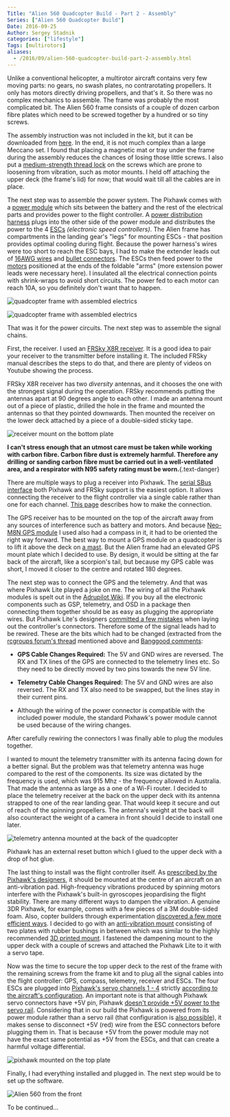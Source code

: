 ```yaml
---
Title: "Alien 560 Quadcopter Build - Part 2 - Assembly"
Series: ["Alien 560 Quadcopter Build"]
Date: 2016-09-25
Author: Sergey Stadnik
categories: ["lifestyle"]
Tags: [multirotors]
aliases:
  - /2016/09/alien-560-quadcopter-build-part-2-assembly.html
---
```


Unlike a conventional helicopter, a multirotor aircraft contains very few moving parts: no gears, no swash plates, no contrarotating propellers. It only has motors directly driving propellers, and that's it. So there was no complex mechanics to assemble. The frame was probably the most complicated bit. The Alien 560 frame consists of a couple of dozen carbon fibre plates which need to be screwed together by a hundred or so tiny screws.
<!-- more -->
The assembly instruction was not included in the kit, but it can be downloaded from [here](http://www.hobbyking.com/hobbyking/store/uploads/646621344X318849X41.pdf). In the end, it is not much complex than a large Meccano set. I found that placing a magnetic mat or tray under the frame during the assembly reduces the chances of losing those little screws. I also put a [medium-strength thread lock](http://www.loctiteproducts.com/p/t_lkr_blue/overview/Loctite-Threadlocker-Blue-242.htm) on the screws which are prone to loosening from vibration, such as motor mounts. I held off attaching the upper deck (the frame's lid) for now; that would wait till all the cables are in place.

The next step was to assemble the power system. The Pixhawk comes with a [power module](http://ardupilot.org/copter/docs/common-3dr-power-module.html) which sits between the battery and the rest of the electrical parts and provides power to the flight controller. A [power distribution harness](http://www.hobbyking.com/hobbyking/store/__67928__Multistar_XT60_to_4_x_3_5mm_with_JST_Plug_Quadcopter_Distribution_Harness.html) plugs into the other side of the power module and distributes the power to the 4 [ESCs](http://www.hobbyking.com/hobbyking/store/uh_viewItem.asp?idProduct=49812) *(electronic speed controllers)*. The Alien frame has compartments in the landing gear's "legs" for mounting ESCs - that position provides optimal cooling during flight. Because the power harness's wires were too short to reach the ESC bays, I had to make the extender leads out of [16AWG wires](http://www.hobbyking.com/hobbyking/store/__78197__Turnigy_High_Quality_16AWG_Silicone_Wire_1m_Red_.html) and [bullet connectors](http://www.hobbyking.com/hobbyking/store/__68__PolyMax_3_5mm_Gold_Connectors_10_PAIRS_20PC_.html). The ESCs then feed power to the [motors](http://www.hobbyking.com/hobbyking/store/__38455__Turnigy_Multistar_4220_880Kv_16Pole_Multi_Rotor_Outrunner.html) positioned at the ends of the foldable "arms" (more extension power leads were necessary here). I insulated all the electrical connection points with shrink-wraps to avoid short circuits. The power fed to each motor can reach 10A, so you definitely don't want that to happen.

![quadcopter frame with assembled electrics](/images/alien_560_1.jpg)

![quadcopter frame with assembled electrics](/images/alien_560_2.jpg)

That was it for the power circuits. The next step was to assemble the signal chains.

First, the receiver. I used an [FRSky X8R receiver](http://www.hobbyking.com/hobbyking/store/__41609__FrSky_XJT_2_4Ghz_Combo_Pack_for_JR_w_Telemetry_Module_X8R_8_16Ch_S_BUS_ACCST_Telemetry_Receiver.html). It is a good idea to pair your receiver to the transmitter before installing it. The included FRSky manual describes the steps to do that, and there are plenty of videos on Youtube showing the process.

FRSky X8R receiver has two *diversity* antennas, and it chooses the one with the strongest signal during the operation. FRSky recommends putting the antennas apart at 90 degrees angle to each other. I made an antenna mount out of a piece of plastic, drilled the hole in the frame and mounted the antennas so that they pointed downwards. Then mounted the receiver on the lower deck attached by a piece of a double-sided sticky tape.

![receiver mount on the bottom plate](/images/alien_560_3.jpg)

**I can't stress enough that an utmost care must be taken while working with carbon fibre. Carbon fibre dust is extremely harmful. Therefore any drilling or sanding carbon fibre must be carried out in a well-ventilated area, and a respirator with N95 safety rating must be worn.**{.text-danger}

There are multiple ways to plug a receiver into Pixhawk. The [serial SBus interface](http://www.futabarc.com/sbus/) both Pixhawk and FRSky support is the easiest option. It allows connecting the receiver to the flight controller via a single cable rather than one for each channel. [This page](http://hypomaniac.co.uk/passing-rssi-x8r-pixhawk/) describes how to make the connection.

The GPS receiver has to be mounted on the top of the aircraft away from any sources of interference such as battery and motors. And because [Neo-M8N GPS module](http://www.hobbyking.com/hobbyking/store/__76928__Ublox_Neo_M8N_GPS_with_Compass.html) I used also had a compass in it, it had to be oriented the right way forward. The best way to mount a GPS module on a quadcopter is to lift it above the deck on [a mast](http://www.banggood.com/Tarot-Plug-Type-M2_5-22mm-GPS-Mount-Fixture-Holder-Black-TL8X005-p-965752.html). But the Alien frame had an elevated GPS mount plate which I decided to use. By design, it would be sitting at the far back of the aircraft, like a scorpion's tail, but because my GPS cable was short, I moved it closer to the centre and rotated 180 degrees.

The next step was to connect the GPS and the telemetry. And that was where Pixhawk Lite played a joke on me. The wiring of all the Pixhawk modules is spelt out in the [Adrupilot Wiki](http://ardupilot.org/plane/docs/common-pixhawk-wiring-and-quick-start.html). If you buy all the electronic components such as GSP, telemetry, and OSD in a package then connecting them together should be as easy as plugging the appropriate wires. But Pixhawk Lite's designers [committed a few mistakes](http://www.rcgroups.com/forums/showthread.php?t=2418029) when laying out the controller's connectors. Therefore some of the signal leads had to be rewired. These are the bits which had to be changed (extracted from the [rcgroups forum's thread](http://www.rcgroups.com/forums/showthread.php?t=2418029) mentioned above and [Banggood comments](http://www.banggood.com/PX4-Pixhawk-Lite-V2_4_6-32Bits-Open-Source-Flight-Controller-for-QAV250-Multicopter-p-993849.html):

* **GPS Cable Changes Required:** The 5V and GND wires are reversed. The RX and TX lines of the GPS are connected to the telemetry lines etc. So they need to be directly moved by two pins towards the new 5V line.

* **Telemetry Cable Changes Required:** The 5V and GND wires are also reversed. The RX and TX also need to be swapped, but the lines stay in their current pins.

* Although the wiring of the power connector is compatible with the included power module, the standard Pixhawk's power module cannot be used because of the wiring changes.

After carefully rewiring the connectors I was finally able to plug the modules together.

I wanted to mount the telemetry transmitter with its antenna facing down for a better signal. But the problem was that telemetry antenna was huge compared to the rest of the components. Its size was dictated by the frequency is used, which was 915 Mhz - the frequency allowed in Australia.  That made the antenna as large as a one of a Wi-Fi router. I decided to place the telemetry receiver at the back on the upper deck with its antenna strapped to one of the rear landing gear. That would keep it secure and out of reach of the spinning propellers. The antenna's weight at the back will also counteract the weight of a camera in front should I decide to install one later.

![telemetry antenna mounted at the back of the quadcopter](/images/alien_560_4.jpg)

Pixhawk has an external reset button which I glued to the upper deck with a drop of hot glue.

The last thing to install was the flight controller itself. As [prescribed by the Pixhawk's designers](http://ardupilot.org/copter/docs/common-mounting-the-flight-controller.html), it should be mounted at the centre of an aircraft on an anti-vibration pad. High-frequency vibrations produced by spinning motors interfere with the Pixhawk's built-in gyroscopes jeopardising the flight stability. There are many different ways to dampen the vibration. A genuine 3DR Pixhawk, for example, comes with a few pieces of a 3M double-sided foam. Also, copter builders through experimentation [discovered a few more efficient ways](http://ardupilot.org/copter/docs/common-vibration-damping.html). I decided to go with an [anti-vibration mount](http://www.ebay.com.au/itm/Anti-vibration-Plate-Pixhawk-APM-2-5-2-6-2-8-Shock-Absorber-RC-Flight-Control-WS-/381666613231?) consisting of two plates with rubber bushings in between which was similar to the highly recommended [3D printed mount](http://ardupilot.org/copter/docs/common-vibration-damping.html#an-excellent-3d-printed-anti-vibration-platform). I fastened the dampening mount to the upper deck with a couple of screws and attached the Pixhawk Lite to it with a servo tape.

Now was the time to secure the top upper deck to the rest of the frame with the remaining screws from the frame kit and to plug all the signal cables into the flight controller: GPS, compass, telemetry, receiver and ESCs. The four ESCs are plugged into [Pixhawk's servo channels 1 - 4](http://ardupilot.org/copter/docs/connect-escs-and-motors.html) strictly [according to the aircraft's configuration](http://ardupilot.org/copter/docs/connect-escs-and-motors.html). An important note is that although Pixhawk servo connectors have +5V pin, Pixhawk [doesn't provide +5V power to the servo rail](http://ardupilot.org/copter/docs/connect-escs-and-motors.html). Considering that in our build the Pixhawk is powered from its power module rather than a servo rail (that configuration is [also possible](http://ardupilot.org/copter/docs/connect-escs-and-motors.html)), it makes sense to disconnect +5V (red) wire from the ESC connectors before plugging them in. That is because +5V from the power module may not have the exact same potential as +5V from the ESCs, and that can create a harmful voltage differential.

![pixhawk mounted on the top plate](/images/alien_560_5.jpg)

Finally, I had everything installed and plugged in. The next step would be to set up the software.

![Alien 560 from the front](/images/alien_560_6.jpg)

To be continued...
